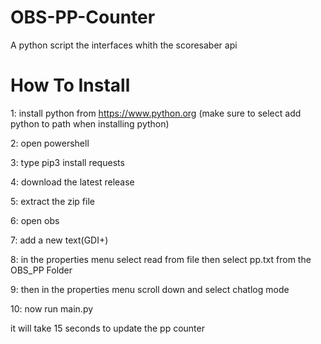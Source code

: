 # OBS-PP-Counter

A python script the interfaces whith the scoresaber api

# How To Install

1: install python from https://www.python.org (make sure to select add python to path when installing python)

2: open powershell

3: type pip3 install requests

4: download the latest release

5: extract the zip file

6: open obs

7: add a new text(GDI+)

8: in the properties menu select read from file then select pp.txt from the OBS_PP Folder

9: then in the properties menu scroll down and select chatlog mode

10: now run main.py

it will take 15 seconds to update the pp counter
